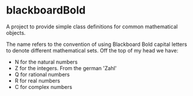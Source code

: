 # blackboardBold
A project to provide simple class definitions for common mathematical objects. 

The name refers to the convention of using Blackboard Bold capital letters to denote different mathematical sets. Off the top of my head we have:

- N for the natural numbers
- Z for the integers. From the german 'Zahl'
- Q for rational numbers
- R for real numbers
- C for complex numbers
